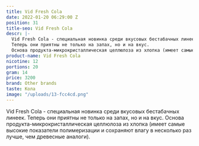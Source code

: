 ```yaml
---
title: Vid Fresh Cola
date: 2022-01-20 06:29:00 Z
position: 31
title-seo: Vid Fresh Cola
descr: |-
  Vid Fresh Cola - cпециальная новинка среди вкусовых бестабачных линеек.
  Теперь они приятны не только на запах, но и на вкус.
  Основа продукта-микрокристаллическая целлюлоза из хлопка (имеет самые высокие показатели полимеризации и сохраняют влагу в несколько раз лучше, чем древесные аналоги).
product-name: Vid Fresh Cola
nicotine: 12
portions: 20
gram: 14
price: 3200
brand: Other brands
taste: Кола
image: "/uploads/13-fcc4cd.png"
---
```


Vid Fresh Cola - cпециальная новинка среди вкусовых бестабачных линеек.
Теперь они приятны не только на запах, но и на вкус.
Основа продукта-микрокристаллическая целлюлоза из хлопка (имеет самые высокие показатели полимеризации и сохраняют влагу в несколько раз лучше, чем древесные аналоги).